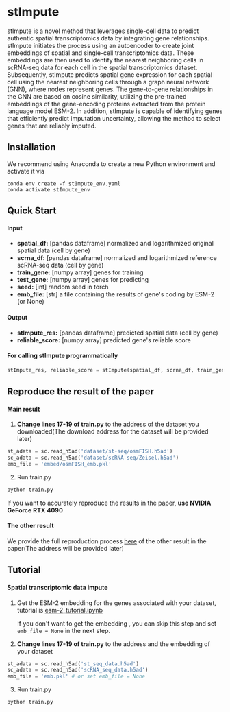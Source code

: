 # stImpute

stImpute is a novel method that leverages single-cell data to predict authentic spatial transcriptomics data by integrating gene relationships. stImpute initiates the process using an autoencoder to create joint embeddings of spatial and single-cell transcriptomics data. These embeddings are then used to identify the nearest neighboring cells in scRNA-seq data for each cell in the spatial transcriptomics dataset. Subsequently, stImpute predicts spatial gene expression for each spatial cell using the nearest neighboring cells through a graph neural network (GNN), where nodes represent genes. The gene-to-gene relationships in the GNN are based on cosine similarity, utilizing the pre-trained embeddings of the gene-encoding proteins extracted from the protein language model ESM-2. In addition, stImpute is capable of identifying genes that efficiently predict imputation uncertainty, allowing the method to select genes that are reliably imputed.

## Installation  

We recommend using Anaconda to create a new Python environment and activate it via

```
conda env create -f stImpute_env.yaml
conda activate stImpute_env
```

## Quick Start

#### Input

* **spatial_df:**   [pandas dataframe] normalized and logarithmized original spatial data (cell by gene)
* **scrna_df:**    [pandas dataframe] normalized and logarithmized reference scRNA-seq data (cell by gene)
* **train_gene:**   [numpy array] genes for training
* **test_gene:**    [numpy array] genes for predicting
* **seed:**      [int] random seed in torch
* **emb_file:**    [str] a file containing the results of gene's coding by ESM-2 (or None)

#### Output

* **stImpute_res:**   [pandas dataframe] predicted spatial data (cell by gene)
* **reliable_score:** [numpy array] predicted gene's reliable score

#### For calling stImpute programmatically

```python
stImpute_res, reliable_score = stImpute(spatial_df, scrna_df, train_gene, test_gene, seed=seed, emb_file=emb_file)
```

## Reproduce the result of the paper

#### Main result

1. **Change lines 17-19 of train.py** to the address of the dataset you downloaded(The download address for the dataset will be provided later)

```python
st_adata = sc.read_h5ad('dataset/st-seq/osmFISH.h5ad')
sc_adata = sc.read_h5ad('dataset/scRNA-seq/Zeisel.h5ad')
emb_file = 'embed/osmFISH_emb.pkl'
```

2. Run train.py

```python
python train.py
```

If you want to accurately reproduce the results in the paper, **use NVIDIA GeForce RTX 4090**

#### The other result

We provide the full reproduction process [here]() of the other result in the paper(The address will be provided later)

## Tutorial

#### Spatial transcriptomic data impute

1. Get the ESM-2 embedding for the genes associated with your dataset, tutorial is [esm-2_tutorial.ipynb](https://github.com/cquzys/stImpute/blob/main/tutorial/esm-2_tutorial.ipynb) 

   If you don't want to get the embedding , you can skip this step and set `emb_file = None` in the next step.

2. **Change lines 17-19 of train.py** to the address and the embedding of your dataset

```python
st_adata = sc.read_h5ad('st_seq_data.h5ad')
sc_adata = sc.read_h5ad('scRNA_seq_data.h5ad')
emb_file = 'emb.pkl' # or set emb_file = None
```

3. Run train.py

```python
python train.py
```

